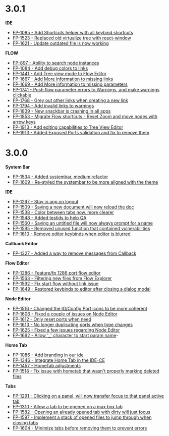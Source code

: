 # 3.0.1

**IDE**

- [FP-1085 - Add Shortcuts helper with all keybind shortcuts](https://movai.atlassian.net/browse/FP-1085)
- [FP-1523 - Replaced old virtualize tree with react-window](https://movai.atlassian.net/browse/FP-1523)
- [FP-1621 - Update outdated file is now working](https://movai.atlassian.net/browse/FP-1621)

**FLOW**

- [FP-897 - Ability to search node instances](https://movai.atlassian.net/browse/FP-897)
- [FP-1084 - Add debug colors to links](https://movai.atlassian.net/browse/FP-1084)
- [FP-1441 - Add Tree view mode to Flow Editor](https://movai.atlassian.net/browse/FP-1441)
- [FP-1667 - Add More information to missing links](https://movai.atlassian.net/browse/FP-1667)
- [FP-1669 - Add More information to missing parameters](https://movai.atlassian.net/browse/FP-1669)
- [FP-1741 - Push flow parameter errors to Warnings, and make warnings clickable](https://movai.atlassian.net/browse/FP-1741)
- [FP-1768 - Grey out other links when creating a new link](https://movai.atlassian.net/browse/FP-1768)
- [FP-1794 - Add invalid links to warnings](https://movai.atlassian.net/browse/FP-1794)
- [FP-1839 - New snackbar is crashing in all apps](https://movai.atlassian.net/browse/FP-1839)
- [FP-1853 - Migrate Flow shortcuts - Reset Zoom and move nodes with arrow keys](https://movai.atlassian.net/browse/FP-1853)
- [FP-1913 - Add editing capabilities to Tree View Editor](https://movai.atlassian.net/browse/FP-1913)
- [FP-1913 - Added Exposed Ports validation and fix to remove them](https://movai.atlassian.net/browse/FP-1913)

# 3.0.0

**System Bar**

- [FP-1534 - Added systembar, medium refactor](https://movai.atlassian.net/browse/FP-1534)
- [FP-1609 - Re-styled the systembar to be more aligned with the theme](https://movai.atlassian.net/browse/FP-1609)

**IDE**

- [FP-1297 - Stay in app on logout](https://movai.atlassian.net/browse/FP-1297)
- [FP-1509 - Saving a new document will now reload the doc](https://movai.atlassian.net/browse/FP-1509)
- [FP-1538 - Color between tabs now, more clearer](https://movai.atlassian.net/browse/FP-1538)
- [FP-1548 - Added testids to help QA](https://movai.atlassian.net/browse/FP-1548)
- [FP-1560 - Saving an untitled file will now always prompt for a name](https://movai.atlassian.net/browse/FP-1560)
- [FP-1595 - Removed unused function that contained vulnerabilities](https://movai.atlassian.net/browse/FP-1595)
- [FP-1610 - Remove editor keybinds when editor is blurred](https://movai.atlassian.net/browse/FP-1610)

**Callback Editor**

- [FP-1327 - Added a way to remove messages from Callback](https://movai.atlassian.net/browse/FP-1327)

**Flow Editor**

- [FP-1286 - Feature/fp 1286 port flow editor](https://movai.atlassian.net/browse/FP-1286)
- [FP-1563 - Filtering new files from Flow Explorer](https://movai.atlassian.net/browse/FP-1563)
- [FP-1592 - Fix start flow without link issue](https://movai.atlassian.net/browse/FP-1592)
- [FP-1649 - Restored keybinds to editor after closing a dialog modal](https://movai.atlassian.net/browse/FP-1649)

**Node Editor**

- [FP-1516 - Changed the IO/Config Port icons to be more coherent](https://movai.atlassian.net/browse/FP-1516)
- [FP-1606 - Fixed a couple of issues on Node Editor](https://movai.atlassian.net/browse/FP-1606)
- [FP-1612 - Only reset ports when need](https://movai.atlassian.net/browse/FP-1612)
- [FP-1613 - No longer duplicating ports when type changes](https://movai.atlassian.net/browse/FP-1613)
- [FP-1625 - Fixed a few issues regarding Node Editor](https://movai.atlassian.net/browse/FP-1625)
- [FP-1692 - Allow '\_' character to start param name](https://movai.atlassian.net/browse/FP-1692)-

**Home Tab**

- [FP-1086 - Add branding in our ide](https://movai.atlassian.net/browse/FP-1086)
- [FP-1346 - Integrate Home Tab in the IDE-CE](https://movai.atlassian.net/browse/FP-1346)
- [FP-1457 - HomeTab adjustments](https://movai.atlassian.net/browse/FP-1457)
- [FP-1518 - Fix issue with hometab that wasn't properly marking deleted files](https://movai.atlassian.net/browse/FP-1518)

**Tabs**

- [FP-1291 - Clicking on a panel, will now transfer focus to that panel active tab](https://movai.atlassian.net/browse/FP-1291)
- [FP-1310 - Allow a tab to be opened on a max box tab](https://movai.atlassian.net/browse/FP-1310)
- [FP-1582 - Opening an already opened tab with dirty will just focus](https://movai.atlassian.net/browse/FP-1582)
- [FP-1597 - Implement a stack of opened files to jump through when closing tabs](https://movai.atlassian.net/browse/FP-1597)
- [FP-1604 - Minimize tabs before removing them to prevent errors](https://movai.atlassian.net/browse/FP-1604)
